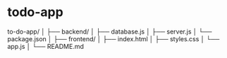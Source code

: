 # todo-app
to-do-app/
│
├── backend/
│   ├── database.js
│   ├── server.js
│   └── package.json
│
├── frontend/
│   ├── index.html
│   ├── styles.css
│   └── app.js
│
└── README.md
